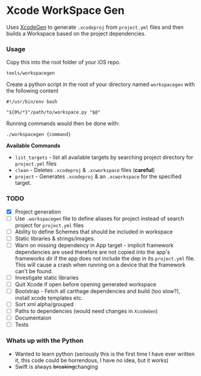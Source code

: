 # Xcode WorkSpace Gen

Uses [XcodeGen](https://github.com/yonaskolb/XcodeGen) to generate `.xcodeproj` from `project.yml` files and then builds a Workspace based on the project dependencies.

### Usage

Copy this into the root folder of your iOS repo. 

```
tools/workspacegen
```

Create a python script in the root of your directory named `workspacegen` with the following content

```
#!/usr/bin/env bash

"${0%/*}"/path/to/workspace.py "$@"
```

Running commands would then be done with:

```
./workspacegen {command}
```

**Available Commands**

- `list_targets` - list all available targets by searching project directory for `project.yml` files
- `clean` - Deletes `.xcodeproj` & `.xcworkspace` files (**careful**)
- `project` - Generates `.xcodeproj` & an `.xcworkspace` for the specified target.

### TODO
 
 - [X] Project generation
 - [ ] Use `.workspacegen` file to define aliases for project instead of search project for `project.yml` files
 - [ ] Ability to define Schemes that should be included in workspace
 - [ ] Static libraries & strings/images. 
 - [ ] Warn on missing dependency in App target - implicit framework dependencies are used therefore are not copied into the app's frameworks dir if the app does not include the dep in its `project.yml` file. This will cause a crash when running on a device that the framework can't be found.
 - [ ] Investigate static libraries
 - [ ] Quit Xcode if open before opening generated workspace
 - [ ] Bootstrap - Fetch all carthage dependencies and build (too slow?), install xcode templates etc.
 - [ ] Sort xml alpha/grouped
 - [ ] Paths to dependencies (would need changes in `XcodeGen`)
 - [ ] Documentaion
 - [ ] Tests

### Whats up with the Python

- Wanted to learn python (seriously this is the first time I have ever written it, this code could be horrendous, I have no idea, but it works)
- Swift is always ~~breaking~~changing
